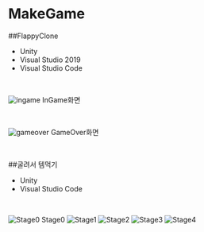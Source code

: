 # MakeGame

##FlappyClone
- Unity
- Visual Studio 2019
- Visual Studio Code
<br/>

 ![ingame](https://media.githubusercontent.com/media/carhartt0/MakeGame/main/FlappyClone/Capture/ingame.png)
InGame화면

<br/>

 ![gameover](https://media.githubusercontent.com/media/carhartt0/MakeGame/main/FlappyClone/Capture/gameover.png)
GameOver화면

<br/>

##굴려서 템먹기
- Unity
- Visual Studio Code

<br/>

![Stage0](https://media.githubusercontent.com/media/carhartt0/MakeGame/main/SimpleGame/Capture/Stage0.png)
Stage0
![Stage1](https://media.githubusercontent.com/media/carhartt0/MakeGame/main/SimpleGame/Capture/Stage1.png)
![Stage2](https://media.githubusercontent.com/media/carhartt0/MakeGame/main/SimpleGame/Capture/Stage2.png)
![Stage3](https://media.githubusercontent.com/media/carhartt0/MakeGame/main/SimpleGame/Capture/Stage3.png)
![Stage4](https://media.githubusercontent.com/media/carhartt0/MakeGame/main/SimpleGame/Capture/Stage4.png)
